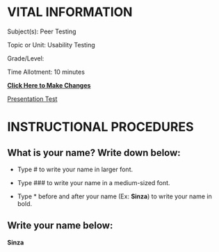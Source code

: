 # VITAL INFORMATION
Subject(s): Peer Testing

Topic or Unit: Usability Testing

Grade/Level: 	

Time Allotment:	 10 minutes

[**Click Here to Make Changes**](https://github.com/BotDevLLC/BotDevCurriculum/edit/master/test_curriculum.md)

<a href="https://drive.google.com/drive/folders/1iboYVWrajdELofP_a84QwuE4QDCMNvG6" target="_blank">Presentation Test</a>

# INSTRUCTIONAL PROCEDURES 
  ## What is your name? Write down below:
  
 - Type # to write your name in larger font.
 
 - Type ### to write your name in a medium-sized font.
 
 - Type * before and after your name (Ex: **Sinza**) to write your name in bold.
  
 ## Write your name below:
 **Sinza**
 
  
  

